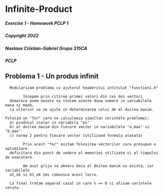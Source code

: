 # Infinite-Product
##### Exercise 1 - Homework PCLP 1

##### Copyright 2022
##### Nastase Cristian-Gabriel Grupa 315CA
##### PCLP


## Problema 1 - Un produs infinit

      Modularizam problema cu ajutorul headerului intitulat "function1.h"

            Incepem prin citirea primei valori din cei doi vectori
      deoarece avem nevoie sa stocam aceste doua numere in variabilele maxa si maxb,
      ca ulterior sa ne ajute in determinarea celui de al doilea maxim.

    Folosim un "for" care ne calculeaza simultan cerintele problemei:
      a) produsul scalar in variabila "ps"
      b) al doilea maxim din fiecare vector in variabilele "a_max" si "b_max"
      c) norma 2 pentru fiecare vector (utilizand formula atasata)

            Prin acest "for" evitam folosirea vectorilor care presupun o optimizare 
      deficitara din punct de vedere al memoriei utilizate si al timpului de executare.

            Am avut grija sa observ daca al doilea maxim nu exista, iar variabilele 
      a1_ok si b1_ok imi comunica acest lucru.

      La final tratam separat cazul in care n == 0 si afisam cerintele cerute.
